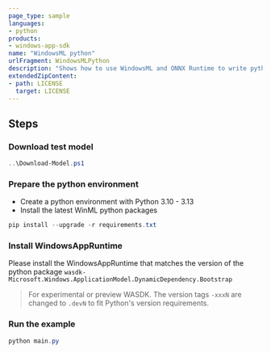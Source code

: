 ```yaml
---
page_type: sample
languages:
- python
products:
- windows-app-sdk
name: "WindowsML python"
urlFragment: WindowsMLPython
description: "Shows how to use WindowsML and ONNX Runtime to write python machine learning projects that runs across Windows AI hardware."
extendedZipContent:
- path: LICENSE
  target: LICENSE
---
```


## Steps
### Download test model
```PowerShell
..\Download-Model.ps1
```
### Prepare the python environment
* Create a python environment with Python 3.10 - 3.13
* Install the latest WinML python packages
```PowerShell
pip install --upgrade -r requirements.txt 
```
### Install WindowsAppRuntime
Please install the WindowsAppRuntime that matches the version of the python package `wasdk-Microsoft.Windows.ApplicationModel.DynamicDependency.Bootstrap`
> For experimental or preview WASDK. The version tags `-xxxN` are changed to `.devN` to fit Python's version requirements.
### Run the example
```PowerShell
python main.py
```
